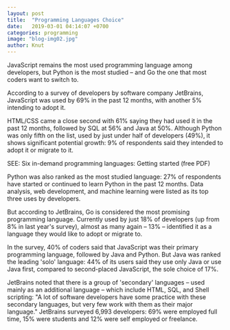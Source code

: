 ```yaml
---
layout: post
title:  "Programming Languages Choice"
date:   2019-03-01 04:14:07 +0700
categories: programming
image: "blog-img02.jpg"
author: Knut
---
```

JavaScript remains the most used programming language among developers, but Python is the most studied – and Go the one that most coders want to switch to.

According to a survey of developers by software company JetBrains, JavaScript was used by 69% in the past 12 months, with another 5% intending to adopt it.

HTML/CSS came a close second with 61% saying they had used it in the past 12 months, followed by SQL at 56% and Java at 50%. Although Python was only fifth on the list, used by just under half of developers (49%), it shows significant potential growth: 9% of respondents said they intended to adopt it or migrate to it.

SEE: Six in-demand programming languages: Getting started (free PDF)

Python was also ranked as the most studied language: 27% of respondents have started or continued to learn Python in the past 12 months. Data analysis, web development, and machine learning were listed as its top three uses by developers.

But according to JetBrains, Go is considered the most promising programming language. Currently used by just 18% of developers (up from 8% in last year's survey), almost as many again – 13% – identified it as a language they would like to adopt or migrate to.

In the survey, 40% of coders said that JavaScript was their primary programming language, followed by Java and Python. But Java was ranked the leading 'solo' language: 44% of its users said they use only Java or use Java first, compared to second-placed JavaScript, the sole choice of 17%.

JetBrains noted that there is a group of 'secondary' languages – used mainly as an additional language – which include HTML, SQL, and Shell scripting: "A lot of software developers have some practice with these secondary languages, but very few work with them as their major language." JetBrains surveyed 6,993 developers: 69% were employed full time, 15% were students and 12% were self employed or freelance.